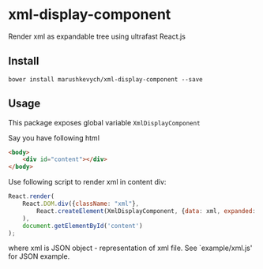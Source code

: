 # xml-display-component

Render xml as expandable tree using ultrafast React.js

## Install

`bower install marushkevych/xml-display-component --save`

## Usage
This package exposes global variable `XmlDisplayComponent`

Say you have following html
```html
<body>
    <div id="content"></div>
</body>
```

Use following script to render xml in content div:
```js
React.render(
    React.DOM.div({className: "xml"},
        React.createElement(XmlDisplayComponent, {data: xml, expanded: true})
    ),
    document.getElementById('content')
);
```

where xml is JSON object - representation of xml file. See `example/xml.js' for JSON example.
